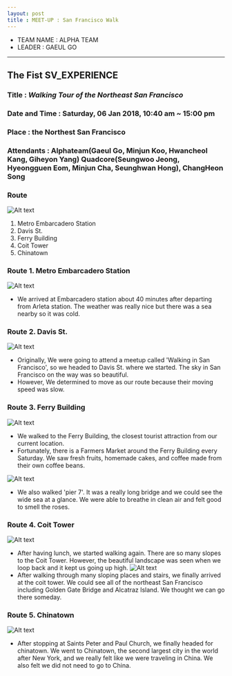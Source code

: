 ```yaml
---
layout: post
title : MEET-UP : San Francisco Walk
---
```


- TEAM NAME : ALPHA TEAM 
- LEADER : GAEUL GO

--- 

## The Fist SV_EXPERIENCE
### Title : _Walking Tour of the Northeast San Francisco_
### Date and Time : Saturday, 06 Jan 2018, 10:40 am ~ 15:00 pm 
### Place : the Northest San Francisco
### Attendants : Alphateam(Gaeul Go, Minjun Koo, Hwancheol Kang, Giheyon Yang) Quadcore(Seungwoo Jeong, Hyeongguen Eom, Minjun Cha, Seunghwan Hong), ChangHeon Song
### Route

![Alt text](../images/SV_experience/180106/01_route.PNG "Route of the Northeast San Francisco")

1. Metro Embarcadero Station
2. Davis St.
3. Ferry Building
4. Coit Tower
5. Chinatown

### Route 1. Metro Embarcadero Station
![Alt text](../images/SV_experience/180106/02_arleta.jpg "photo of attendants")
* We arrived at Embarcadero station about 40 minutes after departing from Arleta station. The weather was really nice but there was a sea nearby so it was cold.

### Route 2. Davis St.
![Alt text](../images/SV_experience/180106/03_davis.jpg "photos of Davis St.")
* Originally, We were going to attend a meetup called 'Walking in San Francisco', so we headed to Davis St. where we started. The sky in San Francisco on the way was so beautiful.
* However, We determined to move as our route because their moving speed was slow.

### Route 3. Ferry Building
![Alt text](../images/SV_experience/180106/04_ferry.jpg "photos of Ferry Building.")
* We walked to the Ferry Building, the closest tourist attraction from our current location.
* Fortunately, there is a Farmers Market around the Ferry Building every Saturday. We saw fresh fruits, homemade cakes, and coffee made from their own coffee beans.

![Alt text](../images/SV_experience/180106/05_pier.jpg "photos of Pier39.")
* We also walked 'pier 7'. It was a really long bridge and we could see the wide sea at a glance. We were able to breathe in clean air and felt good to smell the roses.

### Route 4. Coit Tower
![Alt text](../images/SV_experience/180106/06_slope.jpg "photos of slopes.")
* After having lunch, we started walking again. There are so many slopes to the Coit Tower. However, the beautiful landscape was seen when we loop back and it kept us going up high. 
![Alt text](../images/SV_experience/180106/07_coittower.jpg "photos of the Coit Tower.")
* After walking through many sloping places and stairs, we finally arrived at the coit tower. We could see all of the northeast San Francisco including Golden Gate Bridge and Alcatraz Island. We thought we can go there someday.

### Route 5. Chinatown 
![Alt text](../images/SV_experience/180106/08_chinatown.jpg "photos of China Town")
* After stopping at Saints Peter and Paul Church, we finally headed for chinatown. We went to Chinatown, the second largest city in the world after New York, and we really felt like we were traveling in China. We also felt we did not need to go to China. 
